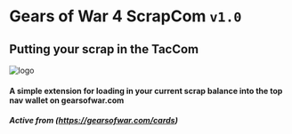 # Gears of War 4 ScrapCom `v1.0`

## Putting your scrap in the TacCom
![logo](https://github.com/TheanosLearning/Gears4ScrapCom/raw/master/images/scrap325.png)

#### A simple extension for loading in your current scrap balance into the top nav wallet on gearsofwar.com

##### Active from (https://gearsofwar.com/cards)
